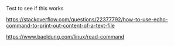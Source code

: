 Test to see if this works



https://stackoverflow.com/questions/22377792/how-to-use-echo-command-to-print-out-content-of-a-text-file

https://www.baeldung.com/linux/read-command